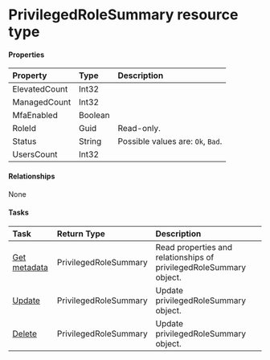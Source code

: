 # PrivilegedRoleSummary resource type



#### Properties
| Property	   | Type	|Description|
|:---------------|:--------|:----------|
|ElevatedCount|Int32||
|ManagedCount|Int32||
|MfaEnabled|Boolean||
|RoleId|Guid| Read-only.|
|Status|String| Possible values are: `Ok`, `Bad`.|
|UsersCount|Int32||

#### Relationships
None


#### Tasks

| Task		   | Return Type	|Description|
|:---------------|:--------|:----------|
|[Get metadata](../api/privilegedrolesummary_get.md) | PrivilegedRoleSummary |Read properties and relationships of privilegedRoleSummary object.|
|[Update](../api/privilegedrolesummary_update.md) | PrivilegedRoleSummary	|Update privilegedRoleSummary object. |
|[Delete](../api/privilegedrolesummary_delete.md) | PrivilegedRoleSummary	|Update privilegedRoleSummary object. |

